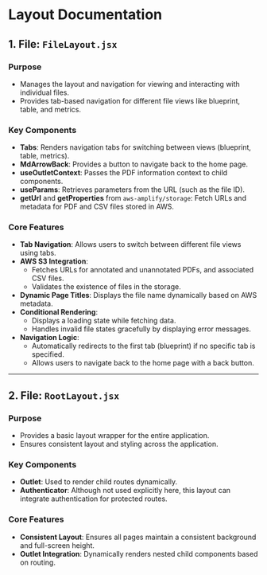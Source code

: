 # Layout Documentation

## 1. File: `FileLayout.jsx`

### Purpose
- Manages the layout and navigation for viewing and interacting with individual files.
- Provides tab-based navigation for different file views like blueprint, table, and metrics.

### Key Components
- **Tabs**: Renders navigation tabs for switching between views (blueprint, table, metrics).
- **MdArrowBack**: Provides a button to navigate back to the home page.
- **useOutletContext**: Passes the PDF information context to child components.
- **useParams**: Retrieves parameters from the URL (such as the file ID).
- **getUrl** and **getProperties** from `aws-amplify/storage`: Fetch URLs and metadata for PDF and CSV files stored in AWS.

### Core Features
- **Tab Navigation**: Allows users to switch between different file views using tabs.
- **AWS S3 Integration**: 
  - Fetches URLs for annotated and unannotated PDFs, and associated CSV files.
  - Validates the existence of files in the storage.
- **Dynamic Page Titles**: Displays the file name dynamically based on AWS metadata.
- **Conditional Rendering**: 
  - Displays a loading state while fetching data.
  - Handles invalid file states gracefully by displaying error messages.
- **Navigation Logic**:
  - Automatically redirects to the first tab (blueprint) if no specific tab is specified.
  - Allows users to navigate back to the home page with a back button.

---

## 2. File: `RootLayout.jsx`

### Purpose
- Provides a basic layout wrapper for the entire application.
- Ensures consistent layout and styling across the application.

### Key Components
- **Outlet**: Used to render child routes dynamically.
- **Authenticator**: Although not used explicitly here, this layout can integrate authentication for protected routes.

### Core Features
- **Consistent Layout**: Ensures all pages maintain a consistent background and full-screen height.
- **Outlet Integration**: Dynamically renders nested child components based on routing.

